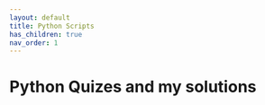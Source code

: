 ```yaml
---
layout: default
title: Python Scripts
has_children: true
nav_order: 1
---
```


# Python Quizes and my solutions  
